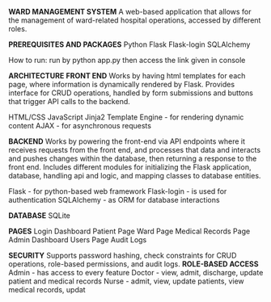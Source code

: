 **WARD MANAGEMENT SYSTEM**
A web-based application that allows for the management of ward-related hospital operations, accessed by different roles.

**PREREQUISITES AND PACKAGES**
Python 
Flask
Flask-login
SQLAlchemy 

How to run:
run by python app.py then access the link given in console

**ARCHITECTURE**
**FRONT END**
Works by having html templates for each page, where information is dynamically rendered by Flask. Provides interface for CRUD operations, handled by form submissions and buttons that trigger API calls to the backend.

HTML/CSS
JavaScript
Jinja2 Template Engine - for rendering dynamic content
AJAX - for asynchronous requests

**BACKEND**
Works by powering the front-end via API endpoints where it receives requests from the front end, and processes that data and interacts and pushes changes within the database, then returning a response to the front end. Includes different modules for initializing the Flask application, database, handling api and logic, and mapping classes to database entities.

Flask - for python-based web framework
Flask-login - is used for authentication
SQLAlchemy - as ORM for database interactions

**DATABASE**
SQLite

**PAGES**
Login
Dashboard
Patient Page 
Ward Page 
Medical Records Page
Admin Dashboard
Users Page 
Audit Logs 

**SECURITY**
Supports password hashing, check constraints for CRUD operations, role-based permissions, and audit logs.
**ROLE-BASED ACCESS**
Admin - has access to every feature
Doctor - view, admit, discharge, update patient and medical records 
Nurse - admit, view, update patients, view medical records, updat




